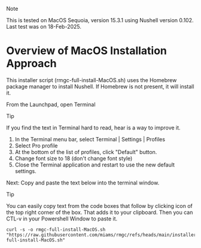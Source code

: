 > [!NOTE]
> This is tested on MacOS Sequoia, version 15.3.1 using Nushell version 0.102. Last test was on 18-Feb-2025.

# Overview of MacOS Installation Approach

This installer script (rmgc-full-install-MacOS.sh) uses the Homebrew package manager to install Nushell. If Homebrew is not present, it will install it.

From the Launchpad, open Terminal

> [!TIP]
> If you find the text in Terminal hard to read, hear is a way to improve it.
>
> 1. In the Terminal menu bar, select Terminal | Settings | Profiles
> 2. Select Pro profile
> 3. At the bottom of the list of profiles, click "Default" button.
> 4. Change font size to 18 (don't change font style)
> 5. Close the Terminal application and restart to use the new default settings.

Next: Copy and paste the text below into the terminal window.

> [!TIP]
> You can easily copy text from the code boxes that follow by clicking icon of the top right corner of the box. That adds it to your clipboard. Then you can CTL-v in your Powershell Window to paste it.

```
curl -s -o rmgc-full-install-MacOS.sh "https://raw.githubusercontent.com/miams/rmgc/refs/heads/main/installers/rmgc-full-install-MacOS.sh"

```
